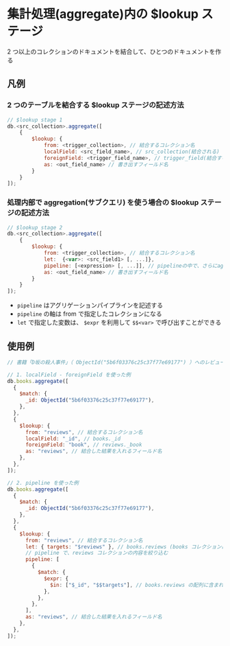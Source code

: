 # 集計処理(aggregate)内の $lookup ステージ

2 つ以上のコレクションのドキュメントを結合して、ひとつのドキュメントを作る

## 凡例

### 2 つのテーブルを結合する $lookup ステージの記述方法

```js
// $lookup stage 1
db.<src_collection>.aggregate([
	{
		$lookup: {
			from: <trigger_collection>, // 結合するコレクション名
			localField: <src_field_name>, // src_collection(結合される) 側のフィールド名
			foreignField: <trigger_field_name>, // trigger_field(結合する) 側のフィールド名
			as: <out_field_name> // 書き出すフィールド名
		}
	}
]);
```

### 処理内部で aggregation(サブクエリ) を使う場合の $lookup ステージの記述方法

```js
// $lookup stage 2
db.<src_collection>.aggregate([
	{
		$lookup: {
			from: <trigger_collection>, // 結合するコレクション名
			let:  {<var>: <src_field1> [, ...]},
			pipeline: [<expression> [, ...]], // pipelineの中で、さらにaggregation パイプラインを記述できる
			as: <out_field_name> // 書き出すフィールド名
		}
	}
]);
```

- `pipeline` はアグリゲーションパイプラインを記述する
- `pipeline` の軸は from で指定したコレクションになる
- `let` で指定した変数は、 `$expr` を利用して `$$<var>` で呼び出すことができる

## 使用例

```js
// 書籍「D坂の殺人事件」（ ObjectId("5b6f03376c25c37f77e69177") ）へのレビュー(reviews コレクション)の内容を結合して取得

// 1. localField - foreignField を使った例
db.books.aggregate([
  {
    $match: {
      _id: ObjectId("5b6f03376c25c37f77e69177"),
    },
  },
  {
    $lookup: {
      from: "reviews", // 結合するコレクション名
      localField: "_id", // books._id
      foreignField: "book", // reviews._book
      as: "reviews", // 結合した結果を入れるフィールド名
    },
  },
]);

// 2. pipeline を使った例
db.books.aggregate([
  {
    $match: {
      _id: ObjectId("5b6f03376c25c37f77e69177"),
    },
  },
  {
    $lookup: {
      from: "reviews", // 結合するコレクション名
      let: { targets: "$reviews" }, // books.reviews (books コレクションは、 reviews フィールドにreviews のObjectIdの配列を持っている)
      // pipeline で、reviews コレクションの内容を絞り込む
      pipeline: [
        {
          $match: {
            $expr: {
              $in: ["$_id", "$$targets"], // books.reviews の配列に含まれるId に一致するreviews のドキュメントを取得
            },
          },
        },
      ],
      as: "reviews", // 結合した結果を入れるフィールド名
    },
  },
]);
```
